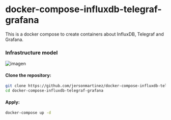 # docker-compose-influxdb-telegraf-grafana
This is a docker compose to create containers about InfluxDB, Telegraf and Grafana.

### Infrastructure model

![imagen](https://user-images.githubusercontent.com/7296281/190256548-370ceccd-b5a2-47e2-86ef-de0c3b3fe299.png)

#### Clone the repository:
```bash copy
git clone https://github.com/jersonmartinez/docker-compose-influxdb-telegraf-grafana.git
cd docker-compose-influxdb-telegraf-grafana
```

#### Apply:

```bash
docker-compose up -d
```
